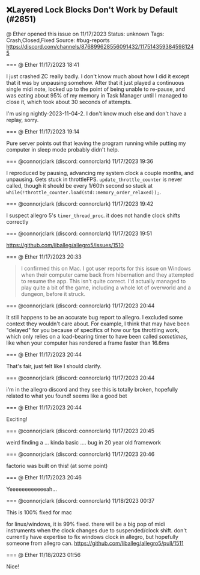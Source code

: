 ## ❌Layered Lock Blocks Don't Work by Default (#2851)
@ Ether opened this issue on 11/17/2023
Status: unknown
Tags: Crash,Closed,Fixed
Source: #bug-reports https://discord.com/channels/876899628556091432/1175143593845981245


=== @ Ether 11/17/2023 18:41

I just crashed ZC really badly. I don't know much about how I did it except that it was by unpausing somehow. After that it just played a continuous single midi note, locked up to the point of being unable to re-pause, and was eating about 95% of my memory in Task Manager until I managed to close it, which took about 30 seconds of attempts.

I'm using nightly-2023-11-04-2. I don't know much else and don't have a replay, sorry.

=== @ Ether 11/17/2023 19:14

Pure server points out that leaving the program running while putting my computer in sleep mode probably didn't help.

=== @connorjclark (discord: connorclark) 11/17/2023 19:36

I reproduced by pausing, advancing my system clock a couple months, and unpausing.
Gets stuck in throttleFPS. `update_throttle_counter` is never called, though it should be every 1/60th second so stuck at `while(!throttle_counter.load(std::memory_order_relaxed));`.

=== @connorjclark (discord: connorclark) 11/17/2023 19:42

I suspect allegro 5's `timer_thread_proc`. it does not handle clock shifts correctly

=== @connorjclark (discord: connorclark) 11/17/2023 19:51

https://github.com/liballeg/allegro5/issues/1510

=== @ Ether 11/17/2023 20:33

> I confirmed this on Mac. I got user reports for this issue on Windows when their computer came back from hibernation and they attempted to resume the app.
This isn't quite correct. I'd actually managed to play quite a bit of the game, including a whole lot of overworld and a dungeon, before it struck.

=== @connorjclark (discord: connorclark) 11/17/2023 20:44

It still happens to be an accurate bug report to allegro. I excluded some context they wouldn't care about. For example, I think that may have been "delayed" for you because of specifics of how our fps throttling work, which only relies on a load-bearing timer to have been called _sometimes_, like when your computer has rendered a frame faster than 16.6ms

=== @ Ether 11/17/2023 20:44

That's fair, just felt like I should clarify.

=== @connorjclark (discord: connorclark) 11/17/2023 20:44

i'm in the allegro discord and they see this is totally broken, hopefully related to what you found! seems like a good bet

=== @ Ether 11/17/2023 20:44

Exciting!

=== @connorjclark (discord: connorclark) 11/17/2023 20:45

weird finding a ... kinda basic .... bug in 20 year old framework

=== @connorjclark (discord: connorclark) 11/17/2023 20:46

factorio was built on this! (at some point)

=== @ Ether 11/17/2023 20:46

Yeeeeeeeeeeeeah...

=== @connorjclark (discord: connorclark) 11/18/2023 00:37

This is 100% fixed for mac

for linux/windows, it is 99% fixed. there will be a big pop of midi instruments when the clock changes due to suspended/clock shift. don't currently have expertise to fix windows clock in allegro, but hopefully someone from allegro can.
https://github.com/liballeg/allegro5/pull/1511

=== @ Ether 11/18/2023 01:56

Nice!
